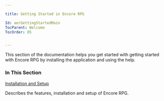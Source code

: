```yaml
---

title: Getting Started in Encore RPG

Id: aerGettingStartedMain
TocParent: Welcome
TocOrder: 05


---
```


This section of the documentation helps you get started with getting started with Encore RPG by installing the application and using the help. 

### In This Section

[Installation and Setup](ecrInstallationAndSetup.html)

Describes the features, installation and setup of Encore RPG.

